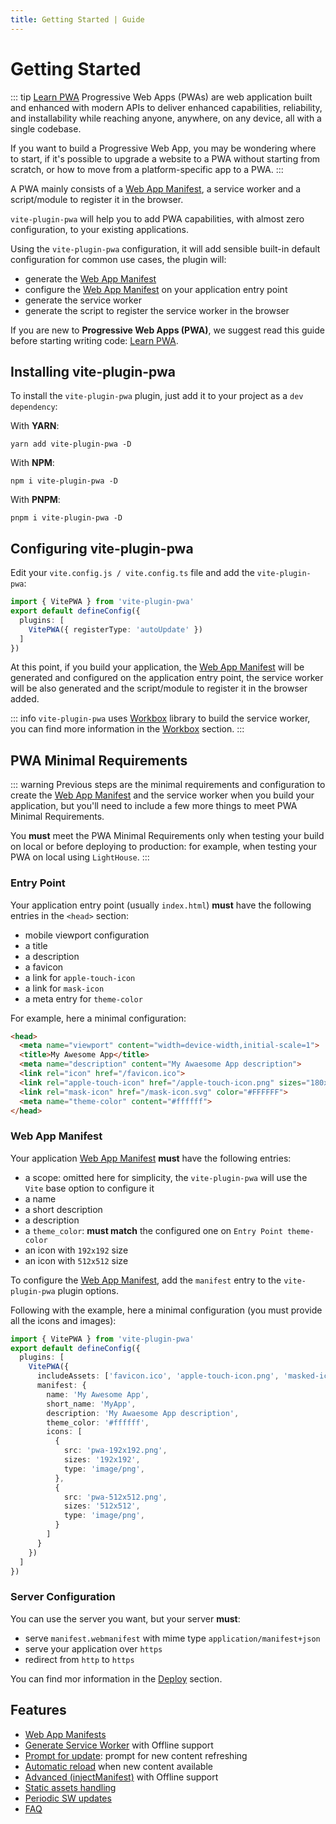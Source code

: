 ```yaml
---
title: Getting Started | Guide
---
```


# Getting Started

::: tip [Learn PWA](https://web.dev/learn/pwa/)
Progressive Web Apps (PWAs) are web application built and enhanced with modern APIs to deliver enhanced capabilities, reliability, and installability while reaching anyone, anywhere, on any device, all with a single codebase.

If you want to build a Progressive Web App, you may be wondering where to start, if it's possible to upgrade a website to a PWA without starting from scratch, or how to move from a platform-specific app to a PWA.
:::

A PWA mainly consists of a [Web App Manifest](https://developer.mozilla.org/en-US/docs/Web/Manifest), a service worker and a script/module to register it in the browser.

`vite-plugin-pwa` will help you to add PWA capabilities, with almost zero configuration, to your existing applications.

Using the `vite-plugin-pwa` configuration, it will add sensible built-in default configuration for common use cases, the plugin will:
- generate the [Web App Manifest](https://developer.mozilla.org/en-US/docs/Web/Manifest)
- configure the [Web App Manifest](https://developer.mozilla.org/en-US/docs/Web/Manifest) on your application entry point
- generate the service worker
- generate the script to register the service worker in the browser

If you are new to **Progressive Web Apps (PWA)**, we suggest read this guide before starting writing code: [Learn PWA](https://web.dev/learn/pwa/).

## Installing vite-plugin-pwa

To install the `vite-plugin-pwa` plugin, just add it to your project as a `dev dependency`:

With **YARN**:
```shell
yarn add vite-plugin-pwa -D
```

With **NPM**:
```shell
npm i vite-plugin-pwa -D
```

With **PNPM**:
```shell
pnpm i vite-plugin-pwa -D
```

## Configuring vite-plugin-pwa

Edit your `vite.config.js / vite.config.ts` file and add the `vite-plugin-pwa`:

```ts
import { VitePWA } from 'vite-plugin-pwa'
export default defineConfig({
  plugins: [
    VitePWA({ registerType: 'autoUpdate' })
  ]
})
```

At this point, if you build your application, the [Web App Manifest](https://developer.mozilla.org/en-US/docs/Web/Manifest) will be generated and configured on the application entry point, the service worker will be also generated and the script/module to register it in the browser added.

::: info
`vite-plugin-pwa` uses [Workbox](https://developers.google.com/web/tools/workbox) library to build the service worker, you can find more information in the [Workbox](/workbox/) section.
:::

## PWA Minimal Requirements

::: warning
Previous steps are the minimal requirements and configuration to create the [Web App Manifest](https://developer.mozilla.org/en-US/docs/Web/Manifest) and the service worker when you build your application, but you'll need to include a few more things to meet PWA Minimal Requirements.

You **must** meet the PWA Minimal Requirements only when testing your build on local or before deploying to production: for example, when testing your PWA on local using `LightHouse`.
:::

### Entry Point

Your application entry point (usually `index.html`) **must** have the following entries in the `<head>` section:
- mobile viewport configuration
- a title
- a description
- a favicon
- a link for `apple-touch-icon`
- a link for `mask-icon`
- a meta entry for `theme-color`

For example, here a minimal configuration:
```html
<head>
  <meta name="viewport" content="width=device-width,initial-scale=1">
  <title>My Awesome App</title>
  <meta name="description" content="My Awaesome App description">
  <link rel="icon" href="/favicon.ico">
  <link rel="apple-touch-icon" href="/apple-touch-icon.png" sizes="180x180">
  <link rel="mask-icon" href="/mask-icon.svg" color="#FFFFFF">
  <meta name="theme-color" content="#ffffff">
</head>
```

### Web App Manifest

Your application [Web App Manifest](https://developer.mozilla.org/en-US/docs/Web/Manifest) **must** have the following entries:
- a scope: omitted here for simplicity, the `vite-plugin-pwa` will use the `Vite` base option to configure it
- a name
- a short description
- a description
- a `theme_color`: **must match** the configured one on `Entry Point theme-color`
- an icon with `192x192` size
- an icon with `512x512` size

To configure the [Web App Manifest](https://developer.mozilla.org/en-US/docs/Web/Manifest), add the `manifest` entry to the `vite-plugin-pwa` plugin options. 

Following with the example, here a minimal configuration (you must provide all the icons and images):
```ts
import { VitePWA } from 'vite-plugin-pwa'
export default defineConfig({
  plugins: [
    VitePWA({
      includeAssets: ['favicon.ico', 'apple-touch-icon.png', 'masked-icon.png'],
      manifest: {
        name: 'My Awesome App',
        short_name: 'MyApp',
        description: 'My Awaesome App description',
        theme_color: '#ffffff',
        icons: [
          {
            src: 'pwa-192x192.png',
            sizes: '192x192',
            type: 'image/png',
          },
          {
            src: 'pwa-512x512.png',
            sizes: '512x512',
            type: 'image/png',
          }
        ]
      }
    })
  ]
})
```

### Server Configuration

You can use the server you want, but your server **must**:
- serve `manifest.webmanifest` with mime type `application/manifest+json`
- serve your application over `https`
- redirect from `http` to `https`

You can find mor information in the [Deploy](/deployment/) section.

## Features

- [Web App Manifests](https://developer.mozilla.org/en-US/docs/Web/Manifest)
- [Generate Service Worker](/guide/generate) with Offline support
- [Prompt for update](/guide/prompt-for-update): prompt for new content refreshing
- [Automatic reload](/guide/auto-update) when new content available
- [Advanced (injectManifest)](/guide/auto-update) with Offline support
- [Static assets handling](/guide/static-assets)
- [Periodic SW updates](/guide/periodic-sw-updates)
- [FAQ](/guide/faq)



